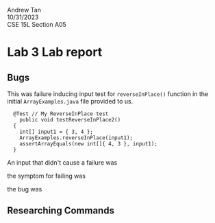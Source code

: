 Andrew Tan\
10/31/2023\
CSE 15L Section A05

# **Lab 3 Lab report**

## **Bugs**
This was failure inducing input test for `reverseInPlace()` function in the initial `ArrayExamples.java` file provided to us.
```
  @Test // My ReverseInPlace test
	public void testReverseInPlace2()
  {
    int[] input1 = { 3, 4 };
    ArrayExamples.reverseInPlace(input1);
    assertArrayEquals(new int[]{ 4, 3 }, input1);
  }
```

An input that didn't cause a failure was

the symptom for failing was

the bug was

## **Researching Commands**

